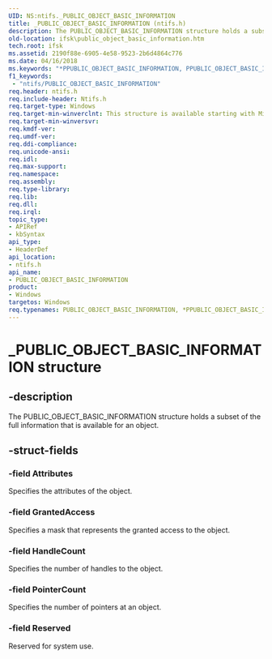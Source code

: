 ```yaml
---
UID: NS:ntifs._PUBLIC_OBJECT_BASIC_INFORMATION
title: _PUBLIC_OBJECT_BASIC_INFORMATION (ntifs.h)
description: The PUBLIC_OBJECT_BASIC_INFORMATION structure holds a subset of the full information that is available for an object.
old-location: ifsk\public_object_basic_information.htm
tech.root: ifsk
ms.assetid: 2190f88e-6905-4e58-9523-2b6d4864c776
ms.date: 04/16/2018
ms.keywords: "*PPUBLIC_OBJECT_BASIC_INFORMATION, PPUBLIC_OBJECT_BASIC_INFORMATION, PPUBLIC_OBJECT_BASIC_INFORMATION structure pointer [Installable File System Drivers], PUBLIC_OBJECT_BASIC_INFORMATION, PUBLIC_OBJECT_BASIC_INFORMATION structure [Installable File System Drivers], _PUBLIC_OBJECT_BASIC_INFORMATION, ifsk.public_object_basic_information, ntifs/PPUBLIC_OBJECT_BASIC_INFORMATION, ntifs/PUBLIC_OBJECT_BASIC_INFORMATION, objectstructures_f0dec604-d95c-47b4-aedc-168a3ae1dedc.xml"
f1_keywords:
 - "ntifs/PUBLIC_OBJECT_BASIC_INFORMATION"
req.header: ntifs.h
req.include-header: Ntifs.h
req.target-type: Windows
req.target-min-winverclnt: This structure is available starting with Microsoft Windows 2000.
req.target-min-winversvr: 
req.kmdf-ver: 
req.umdf-ver: 
req.ddi-compliance: 
req.unicode-ansi: 
req.idl: 
req.max-support: 
req.namespace: 
req.assembly: 
req.type-library: 
req.lib: 
req.dll: 
req.irql: 
topic_type:
- APIRef
- kbSyntax
api_type:
- HeaderDef
api_location:
- ntifs.h
api_name:
- PUBLIC_OBJECT_BASIC_INFORMATION
product:
- Windows
targetos: Windows
req.typenames: PUBLIC_OBJECT_BASIC_INFORMATION, *PPUBLIC_OBJECT_BASIC_INFORMATION
---
```


# _PUBLIC_OBJECT_BASIC_INFORMATION structure


## -description


The PUBLIC_OBJECT_BASIC_INFORMATION structure holds a subset of the full information that is available for an object.


## -struct-fields




### -field Attributes

Specifies the attributes of the object.


### -field GrantedAccess

Specifies a mask that represents the granted access to the object.


### -field HandleCount

Specifies the number of handles to the object.


### -field PointerCount

Specifies the number of pointers at an object.


### -field Reserved

Reserved for system use.

